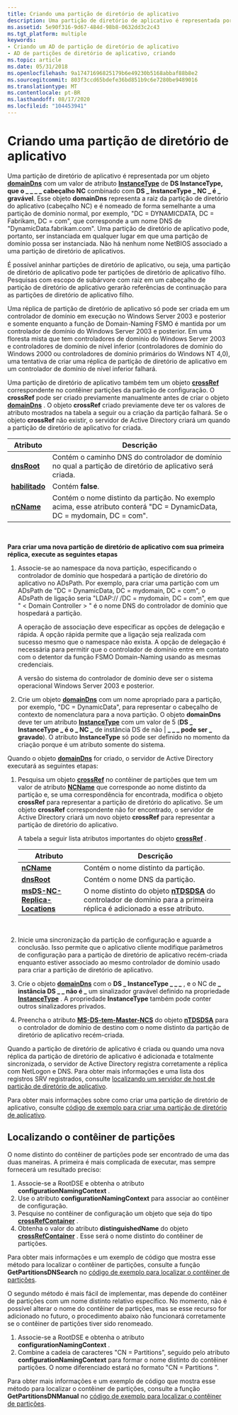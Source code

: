 ```yaml
---
title: Criando uma partição de diretório de aplicativo
description: Uma partição de diretório de aplicativo é representada por um objeto domainDNS com um valor de atributo InstanceType de DS InstanceType, que o \_ \_ \_ \_ cabeçalho NC combinado com DS \_ InstanceType \_ NC \_ é \_ gravável.
ms.assetid: 5e90f316-9d67-484d-98b8-0632dd3c2c43
ms.tgt_platform: multiple
keywords:
- Criando um AD de partição de diretório de aplicativo
- AD de partições de diretório de aplicativo, criando
ms.topic: article
ms.date: 05/31/2018
ms.openlocfilehash: 9a17471696825179b6e49230b5168abbaf88b8e2
ms.sourcegitcommit: 803f3ccd65bdefe36bd851b9c6e7280be9489016
ms.translationtype: MT
ms.contentlocale: pt-BR
ms.lasthandoff: 08/17/2020
ms.locfileid: "104453941"
---
```

# <a name="creating-an-application-directory-partition"></a>Criando uma partição de diretório de aplicativo

Uma partição de diretório de aplicativo é representada por um objeto [**domainDns**](/windows/desktop/ADSchema/c-domaindns) com um valor de atributo [**InstanceType**](/windows/desktop/ADSchema/a-instancetype) de **DS InstanceType, que o \_ \_ \_ \_ cabeçalho NC** combinado com **DS \_ InstanceType \_ NC \_ é \_ gravável**. Esse objeto **domainDns** representa a raiz da partição de diretório do aplicativo (cabeçalho NC) e é nomeado de forma semelhante a uma partição de domínio normal, por exemplo, "DC = DYNAMICDATA, DC = Fabrikam, DC = com", que corresponde a um nome DNS de "DynamicData.fabrikam.com". Uma partição de diretório de aplicativo pode, portanto, ser instanciada em qualquer lugar em que uma partição de domínio possa ser instanciada. Não há nenhum nome NetBIOS associado a uma partição de diretório de aplicativos.

É possível aninhar partições de diretório de aplicativo, ou seja, uma partição de diretório de aplicativo pode ter partições de diretório de aplicativo filho. Pesquisas com escopo de subárvore com raiz em um cabeçalho de partição de diretório de aplicativo gerarão referências de continuação para as partições de diretório de aplicativo filho.

Uma réplica de partição de diretório de aplicativo só pode ser criada em um controlador de domínio em execução no Windows Server 2003 e posterior e somente enquanto a função de Domain-Naming FSMO é mantida por um controlador de domínio do Windows Server 2003 e posterior. Em uma floresta mista que tem controladores de domínio do Windows Server 2003 e controladores de domínio de nível inferior (controladores de domínio do Windows 2000 ou controladores de domínio primários do Windows NT 4,0), uma tentativa de criar uma réplica de partição de diretório de aplicativo em um controlador de domínio de nível inferior falhará.

Uma partição de diretório de aplicativo também tem um objeto [**crossRef**](/windows/desktop/ADSchema/c-crossref) correspondente no contêiner partições da partição de configuração. O **crossRef** pode ser criado previamente manualmente antes de criar o objeto [**domainDns**](/windows/desktop/ADSchema/c-domaindns) . O objeto **crossRef** criado previamente deve ter os valores de atributo mostrados na tabela a seguir ou a criação da partição falhará. Se o objeto **crossRef** não existir, o servidor de Active Directory criará um quando a partição de diretório de aplicativo for criada.

| Atributo                          | Descrição                                                                                                                               |
|------------------------------------|-------------------------------------------------------------------------------------------------------------------------------------------|
| [**dnsRoot**](/windows/desktop/ADSchema/a-dnsroot) | Contém o caminho DNS do controlador de domínio no qual a partição de diretório de aplicativo será criada.                               |
| [**habilitado**](/windows/desktop/ADSchema/a-enabled) | Contém **false**.                                                                                                                       |
| [**nCName**](/windows/desktop/ADSchema/a-ncname)   | Contém o nome distinto da partição. No exemplo acima, esse atributo conterá "DC = DynamicData, DC = mydomain, DC = com". |



 

**Para criar uma nova partição de diretório de aplicativo com sua primeira réplica, execute as seguintes etapas**

1.  Associe-se ao namespace da nova partição, especificando o controlador de domínio que hospedará a partição de diretório do aplicativo no ADsPath. Por exemplo, para criar uma partição com um ADsPath de "DC = DynamicData, DC = mydomain, DC = com", o ADsPath de ligação seria "LDAP:// <domain controller> /DC = mydomain, DC = com", em que " &lt; Domain Controller &gt; " é o nome DNS do controlador de domínio que hospedará a partição.

    A operação de associação deve especificar as opções de delegação e rápida. A opção rápida permite que a ligação seja realizada com sucesso mesmo que o namespace não exista. A opção de delegação é necessária para permitir que o controlador de domínio entre em contato com o detentor da função FSMO Domain-Naming usando as mesmas credenciais.

    A versão do sistema do controlador de domínio deve ser o sistema operacional Windows Server 2003 e posterior.

2.  Crie um objeto [**domainDns**](/windows/desktop/ADSchema/c-domaindns) com um nome apropriado para a partição, por exemplo, "DC = DynamicData", para representar o cabeçalho de contexto de nomenclatura para a nova partição. O objeto **domainDns** deve ter um atributo [**InstanceType**](/windows/desktop/ADSchema/a-instancetype) com um valor de 5 (**DS \_ InstanceType \_ é o \_ NC \_** de instância DS de não \| **\_ \_ \_ pode ser \_ gravado**). O atributo **InstanceType** só pode ser definido no momento da criação porque é um atributo somente do sistema.

Quando o objeto [**domainDns**](/windows/desktop/ADSchema/c-domaindns) for criado, o servidor de Active Directory executará as seguintes etapas:

1.  Pesquisa um objeto [**crossRef**](/windows/desktop/ADSchema/c-crossref) no contêiner de partições que tem um valor de atributo [**NCName**](/windows/desktop/ADSchema/a-ncname) que corresponde ao nome distinto da partição e, se uma correspondência for encontrada, modifica o objeto **crossRef** para representar a partição de diretório do aplicativo. Se um objeto **crossRef** correspondente não for encontrado, o servidor de Active Directory criará um novo objeto **crossRef** para representar a partição de diretório do aplicativo.

    A tabela a seguir lista atributos importantes do objeto [**crossRef**](/windows/desktop/ADSchema/c-crossref) .

    | Atributo                                                              | Descrição                                                                                                                                        |
    |------------------------------------------------------------------------|----------------------------------------------------------------------------------------------------------------------------------------------------|
    | [**nCName**](/windows/desktop/ADSchema/a-ncname)                                       | Contém o nome distinto da partição.                                                                                                  |
    | [**dnsRoot**](/windows/desktop/ADSchema/a-dnsroot)                                     | Contém o nome DNS da partição.                                                                                                            |
    | [**msDS-NC-Replica-Locations**](/windows/desktop/ADSchema/a-msds-nc-replica-locations) | O nome distinto do objeto [**nTDSDSA**](/windows/desktop/ADSchema/c-ntdsdsa) do controlador de domínio para a primeira réplica é adicionado a esse atributo. |

    

     

2.  Inicie uma sincronização da partição de configuração e aguarde a conclusão. Isso permite que o aplicativo cliente modifique parâmetros de configuração para a partição de diretório de aplicativo recém-criada enquanto estiver associado ao mesmo controlador de domínio usado para criar a partição de diretório de aplicativo.
3.  Crie o objeto [**domainDns**](/windows/desktop/ADSchema/c-domaindns) com o **DS \_ InstanceType \_ \_ \_** , e o NC de **\_ instância DS \_ \_ não é \_** um sinalizador gravável definido na propriedade [**InstanceType**](/windows/desktop/ADSchema/a-instancetype) . A propriedade **InstanceType** também pode conter outros sinalizadores privados.
4.  Preencha o atributo [**MS-DS-tem-Master-NCS**](/windows/desktop/ADSchema/a-msds-hasmasterncs) do objeto [**nTDSDSA**](/windows/desktop/ADSchema/c-ntdsdsa) para o controlador de domínio de destino com o nome distinto da partição de diretório de aplicativo recém-criada.

Quando a partição de diretório de aplicativo é criada ou quando uma nova réplica da partição de diretório de aplicativo é adicionada e totalmente sincronizada, o servidor de Active Directory registra corretamente a réplica com NetLogon e DNS. Para obter mais informações e uma lista dos registros SRV registrados, consulte [localizando um servidor de host de partição de diretório de aplicativo](locating-an-application-directory-partition-host-server.md).

Para obter mais informações sobre como criar uma partição de diretório de aplicativo, consulte [código de exemplo para criar uma partição de diretório de aplicativo](example-code-for-creating-an-application-directory-partition.md).

## <a name="locating-the-partitions-container"></a>Localizando o contêiner de partições

O nome distinto do contêiner de partições pode ser encontrado de uma das duas maneiras. A primeira é mais complicada de executar, mas sempre fornecerá um resultado preciso:

1.  Associe-se a RootDSE e obtenha o atributo **configurationNamingContext** .
2.  Use o atributo **configurationNamingContext** para associar ao contêiner de configuração.
3.  Pesquise no contêiner de configuração um objeto que seja do tipo [**crossRefContainer**](/windows/desktop/ADSchema/c-crossrefcontainer) .
4.  Obtenha o valor do atributo **distinguishedName** do objeto [**crossRefContainer**](/windows/desktop/ADSchema/c-crossrefcontainer) . Esse será o nome distinto do contêiner de partições.

Para obter mais informações e um exemplo de código que mostra esse método para localizar o contêiner de partições, consulte a função **GetPartitionsDNSearch** no [código de exemplo para localizar o contêiner de partições](example-code-for-locating-the-partitions-container.md).

O segundo método é mais fácil de implementar, mas depende do contêiner de partições com um nome distinto relativo específico. No momento, não é possível alterar o nome do contêiner de partições, mas se esse recurso for adicionado no futuro, o procedimento abaixo não funcionará corretamente se o contêiner de partições tiver sido renomeado.

1.  Associe-se a RootDSE e obtenha o atributo **configurationNamingContext** .
2.  Combine a cadeia de caracteres "CN = Partitions", seguido pelo atributo **configurationNamingContext** para formar o nome distinto do contêiner partições. O nome diferenciado estará no formato "CN = Partitions <configuration DN> ".

Para obter mais informações e um exemplo de código que mostra esse método para localizar o contêiner de partições, consulte a função **GetPartitionsDNManual** no [código de exemplo para localizar o contêiner de partições](example-code-for-locating-the-partitions-container.md).

 

 